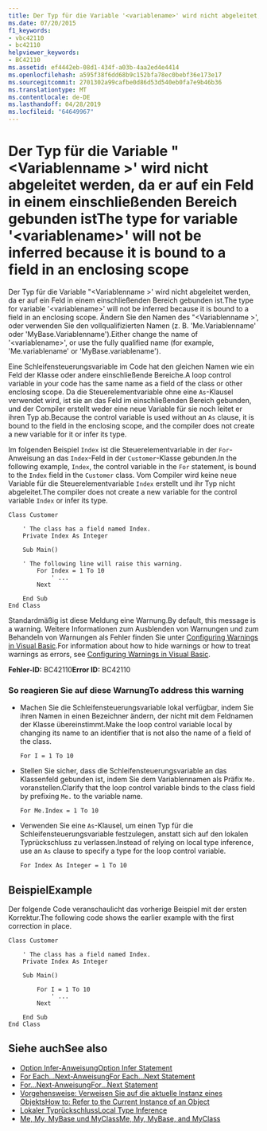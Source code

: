 ```yaml
---
title: Der Typ für die Variable '<variablename>' wird nicht abgeleitet, da er an ein Feld in einem einschließenden Bereich gebunden ist
ms.date: 07/20/2015
f1_keywords:
- vbc42110
- bc42110
helpviewer_keywords:
- BC42110
ms.assetid: ef4442eb-08d1-434f-a03b-4aa2ed4e4414
ms.openlocfilehash: a595f38f6dd68b9c152bfa78ec0bebf36e173e17
ms.sourcegitcommit: 2701302a99cafbe0d86d53d540eb0fa7e9b46b36
ms.translationtype: MT
ms.contentlocale: de-DE
ms.lasthandoff: 04/28/2019
ms.locfileid: "64649967"
---
```

# <a name="the-type-for-variable-variablename-will-not-be-inferred-because-it-is-bound-to-a-field-in-an-enclosing-scope"></a><span data-ttu-id="b74d4-102">Der Typ für die Variable "\<Variablenname >' wird nicht abgeleitet werden, da er auf ein Feld in einem einschließenden Bereich gebunden ist</span><span class="sxs-lookup"><span data-stu-id="b74d4-102">The type for variable '\<variablename>' will not be inferred because it is bound to a field in an enclosing scope</span></span>
<span data-ttu-id="b74d4-103">Der Typ für die Variable "\<Variablenname >' wird nicht abgeleitet werden, da er auf ein Feld in einem einschließenden Bereich gebunden ist.</span><span class="sxs-lookup"><span data-stu-id="b74d4-103">The type for variable '\<variablename>' will not be inferred because it is bound to a field in an enclosing scope.</span></span> <span data-ttu-id="b74d4-104">Ändern Sie den Namen des "\<Variablenname >', oder verwenden Sie den vollqualifizierten Namen (z. B. 'Me.Variablenname' oder 'MyBase.Variablenname').</span><span class="sxs-lookup"><span data-stu-id="b74d4-104">Either change the name of '\<variablename>', or use the fully qualified name (for example, 'Me.variablename' or 'MyBase.variablename').</span></span>  
  
 <span data-ttu-id="b74d4-105">Eine Schleifensteuerungsvariable im Code hat den gleichen Namen wie ein Feld der Klasse oder andere einschließende Bereiche.</span><span class="sxs-lookup"><span data-stu-id="b74d4-105">A loop control variable in your code has the same name as a field of the class or other enclosing scope.</span></span> <span data-ttu-id="b74d4-106">Da die Steuerelementvariable ohne eine `As`-Klausel verwendet wird, ist sie an das Feld im einschließenden Bereich gebunden, und der Compiler erstellt weder eine neue Variable für sie noch leitet er ihren Typ ab.</span><span class="sxs-lookup"><span data-stu-id="b74d4-106">Because the control variable is used without an `As` clause, it is bound to the field in the enclosing scope, and the compiler does not create a new variable for it or infer its type.</span></span>  
  
 <span data-ttu-id="b74d4-107">Im folgenden Beispiel `Index` ist die Steuerelementvariable in der `For`-Anweisung an das `Index`-Feld in der `Customer`-Klasse gebunden.</span><span class="sxs-lookup"><span data-stu-id="b74d4-107">In the following example, `Index`, the control variable in the `For` statement, is bound to the `Index` field in the `Customer` class.</span></span> <span data-ttu-id="b74d4-108">Vom Compiler wird keine neue Variable für die Steuerelementvariable `Index` erstellt und ihr Typ nicht abgeleitet.</span><span class="sxs-lookup"><span data-stu-id="b74d4-108">The compiler does not create a new variable for the control variable `Index` or infer its type.</span></span>  
  
```  
Class Customer  
  
    ' The class has a field named Index.  
    Private Index As Integer  
  
    Sub Main()  
  
    ' The following line will raise this warning.  
        For Index = 1 To 10  
            ' ...  
        Next  
  
    End Sub  
End Class  
```  
  
 <span data-ttu-id="b74d4-109">Standardmäßig ist diese Meldung eine Warnung.</span><span class="sxs-lookup"><span data-stu-id="b74d4-109">By default, this message is a warning.</span></span> <span data-ttu-id="b74d4-110">Weitere Informationen zum Ausblenden von Warnungen und zum Behandeln von Warnungen als Fehler finden Sie unter [Configuring Warnings in Visual Basic](/visualstudio/ide/configuring-warnings-in-visual-basic).</span><span class="sxs-lookup"><span data-stu-id="b74d4-110">For information about how to hide warnings or how to treat warnings as errors, see [Configuring Warnings in Visual Basic](/visualstudio/ide/configuring-warnings-in-visual-basic).</span></span>  
  
 <span data-ttu-id="b74d4-111">**Fehler-ID:** BC42110</span><span class="sxs-lookup"><span data-stu-id="b74d4-111">**Error ID:** BC42110</span></span>  
  
### <a name="to-address-this-warning"></a><span data-ttu-id="b74d4-112">So reagieren Sie auf diese Warnung</span><span class="sxs-lookup"><span data-stu-id="b74d4-112">To address this warning</span></span>  
  
- <span data-ttu-id="b74d4-113">Machen Sie die Schleifensteuerungsvariable lokal verfügbar, indem Sie ihren Namen in einen Bezeichner ändern, der nicht mit dem Feldnamen der Klasse übereinstimmt.</span><span class="sxs-lookup"><span data-stu-id="b74d4-113">Make the loop control variable local by changing its name to an identifier that is not also the name of a field of the class.</span></span>  
  
    ```  
    For I = 1 To 10  
    ```  
  
- <span data-ttu-id="b74d4-114">Stellen Sie sicher, dass die Schleifensteuerungsvariable an das Klassenfeld gebunden ist, indem Sie dem Variablennamen als Präfix `Me.` voranstellen.</span><span class="sxs-lookup"><span data-stu-id="b74d4-114">Clarify that the loop control variable binds to the class field by prefixing `Me.` to the variable name.</span></span>  
  
    ```  
    For Me.Index = 1 To 10  
    ```  
  
- <span data-ttu-id="b74d4-115">Verwenden Sie eine `As`-Klausel, um einen Typ für die Schleifensteuerungsvariable festzulegen, anstatt sich auf den lokalen Typrückschluss zu verlassen.</span><span class="sxs-lookup"><span data-stu-id="b74d4-115">Instead of relying on local type inference, use an `As` clause to specify a type for the loop control variable.</span></span>  
  
    ```  
    For Index As Integer = 1 To 10  
    ```  
  
## <a name="example"></a><span data-ttu-id="b74d4-116">Beispiel</span><span class="sxs-lookup"><span data-stu-id="b74d4-116">Example</span></span>  
 <span data-ttu-id="b74d4-117">Der folgende Code veranschaulicht das vorherige Beispiel mit der ersten Korrektur.</span><span class="sxs-lookup"><span data-stu-id="b74d4-117">The following code shows the earlier example with the first correction in place.</span></span>  
  
```  
Class Customer  
  
    ' The class has a field named Index.  
    Private Index As Integer  
  
    Sub Main()  
  
        For I = 1 To 10  
            ' ...  
        Next  
  
    End Sub  
End Class  
```  
  
## <a name="see-also"></a><span data-ttu-id="b74d4-118">Siehe auch</span><span class="sxs-lookup"><span data-stu-id="b74d4-118">See also</span></span>

- [<span data-ttu-id="b74d4-119">Option Infer-Anweisung</span><span class="sxs-lookup"><span data-stu-id="b74d4-119">Option Infer Statement</span></span>](../../../visual-basic/language-reference/statements/option-infer-statement.md)
- [<span data-ttu-id="b74d4-120">For Each...Next-Anweisung</span><span class="sxs-lookup"><span data-stu-id="b74d4-120">For Each...Next Statement</span></span>](../../../visual-basic/language-reference/statements/for-each-next-statement.md)
- [<span data-ttu-id="b74d4-121">For...Next-Anweisung</span><span class="sxs-lookup"><span data-stu-id="b74d4-121">For...Next Statement</span></span>](../../../visual-basic/language-reference/statements/for-next-statement.md)
- [<span data-ttu-id="b74d4-122">Vorgehensweise: Verweisen Sie auf die aktuelle Instanz eines Objekts</span><span class="sxs-lookup"><span data-stu-id="b74d4-122">How to: Refer to the Current Instance of an Object</span></span>](../../../visual-basic/programming-guide/language-features/variables/how-to-refer-to-the-current-instance-of-an-object.md)
- [<span data-ttu-id="b74d4-123">Lokaler Typrückschluss</span><span class="sxs-lookup"><span data-stu-id="b74d4-123">Local Type Inference</span></span>](../../../visual-basic/programming-guide/language-features/variables/local-type-inference.md)
- [<span data-ttu-id="b74d4-124">Me, My, MyBase und MyClass</span><span class="sxs-lookup"><span data-stu-id="b74d4-124">Me, My, MyBase, and MyClass</span></span>](../../../visual-basic/programming-guide/program-structure/me-my-mybase-and-myclass.md)
